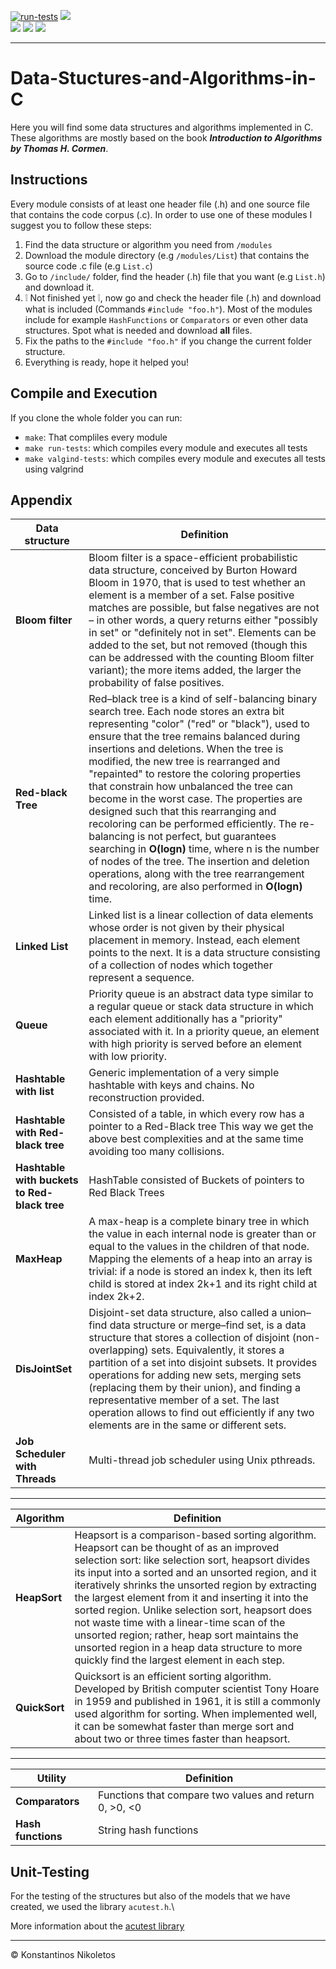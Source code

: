 [![run-tests](https://github.com/Nikoletos-K/Data-Stuctures-and-Algorithms-in-C/actions/workflows/run-tests.yml/badge.svg)](https://github.com/Nikoletos-K/Data-Stuctures-and-Algorithms-in-C/actions/workflows/run-tests.yml)
![](https://img.shields.io/badge/Language-%20C-blue)  
![](https://img.shields.io/badge/Made%20with-Markdown-1f425f)
![](https://img.shields.io/pypi/l/ansicolortags)
![](https://img.shields.io/badge/Made%20with-Bash-1f425f)

---

# Data-Stuctures-and-Algorithms-in-C
Here you will find some data structures and algorithms implemented in C. These algorithms are mostly based on the book ___Introduction to Algorithms by Thomas H. Cormen___.

## Instructions
Every module consists of at least one header file (.h) and one source file that contains the code corpus (.c). In order to use one of these modules I suggest you to follow these steps:

 1. Find the data structure or algorithm you need from ```/modules```
 2. Download the module directory (e.g ```/modules/List```) that contains the source code .c file (e.g ```List.c```) 
 3. Go to ```/include/``` folder, find the header (.h) file that you want (e.g ```List.h```) and download it.
 4. ❕ Not finished yet ❕, now go and check the header file (.h) and download  what is included (Commands ```#include "foo.h"```). Most of the modules include for example ```HashFunctions``` or ```Comparators``` or even other data structures. Spot what is needed and download __all__ files.
 5. Fix the paths to the ```#include "foo.h"``` if you change the current folder structure.
 6. Everything is ready, hope it helped you!

## Compile and Execution
If you clone the whole folder you can run:
- ```make```: That compliles every module 
- ```make run-tests```: which compiles every module and executes all tests
- ```make valgind-tests```:  which compiles every module and executes all tests using valgrind

## Appendix

| Data structure | Definition |
| --- | --- |
| __Bloom filter__ | Bloom filter is a space-efficient probabilistic data structure, conceived by Burton Howard Bloom in 1970, that is used to test whether an element is a member of a set. False positive matches are possible, but false negatives are not – in other words, a query returns either "possibly in set" or "definitely not in set". Elements can be added to the set, but not removed (though this can be addressed with the counting Bloom filter variant); the more items added, the larger the probability of false positives. |
| __Red-black Tree__ | Red–black tree is a kind of self-balancing binary search tree. Each node stores an extra bit representing "color" ("red" or "black"), used to ensure that the tree remains balanced during insertions and deletions. When the tree is modified, the new tree is rearranged and "repainted" to restore the coloring properties that constrain how unbalanced the tree can become in the worst case. The properties are designed such that this rearranging and recoloring can be performed efficiently. The re-balancing is not perfect, but guarantees searching in __O(logn)__ time, where n is the number of nodes of the tree. The insertion and deletion operations, along with the tree rearrangement and recoloring, are also performed in __O(logn)__ time. |
| __Linked List__ | Linked list is a linear collection of data elements whose order is not given by their physical placement in memory. Instead, each element points to the next. It is a data structure consisting of a collection of nodes which together represent a sequence. |
| __Queue__ | Priority queue is an abstract data type similar to a regular queue or stack data structure in which each element additionally has a "priority" associated with it. In a priority queue, an element with high priority is served before an element with low priority. |
| __Hashtable with list__ | Generic implementation of a very simple hashtable with keys and chains. No reconstruction provided. |
| __Hashtable with Red-black tree__ | Consisted of a table, in which every row has a pointer to a Red-Black tree This way we get the above best complexities and at the same time avoiding too many collisions. |
| __Hashtable with buckets to Red-black tree__ | HashTable consisted of Buckets of pointers to Red Black Trees |
| __MaxHeap__ | A max-heap is a complete binary tree in which the value in each internal node is greater than or equal to the values in the children of that node. Mapping the elements of a heap into an array is trivial: if a node is stored an index k, then its left child is stored at index 2k+1 and its right child at index 2k+2. |
| __DisJointSet__ | Disjoint-set data structure, also called a union–find data structure or merge–find set, is a data structure that stores a collection of disjoint (non-overlapping) sets. Equivalently, it stores a partition of a set into disjoint subsets. It provides operations for adding new sets, merging sets (replacing them by their union), and finding a representative member of a set. The last operation allows to find out efficiently if any two elements are in the same or different sets. |
| __Job Scheduler with Threads__ | Multi-thread job scheduler using Unix pthreads. |

---

| Algorithm | Definition |
| --- | --- |
| __HeapSort__ | Heapsort is a comparison-based sorting algorithm. Heapsort can be thought of as an improved selection sort: like selection sort, heapsort divides its input into a sorted and an unsorted region, and it iteratively shrinks the unsorted region by extracting the largest element from it and inserting it into the sorted region. Unlike selection sort, heapsort does not waste time with a linear-time scan of the unsorted region; rather, heap sort maintains the unsorted region in a heap data structure to more quickly find the largest element in each step. |
| __QuickSort__ | Quicksort is an efficient sorting algorithm. Developed by British computer scientist Tony Hoare in 1959 and published in 1961, it is still a commonly used algorithm for sorting. When implemented well, it can be somewhat faster than merge sort and about two or three times faster than heapsort. |

---

| Utility | Definition |
| --- | --- |
| __Comparators__ | Functions that compare two values and return 0, \>0, <0 |
| __Hash functions__ | String hash functions |


## Unit-Testing
For the testing of the structures but also of the models that we have created, we used the library ```acutest.h```.\


More information about the [acutest library](https://github.com/mity/acutest)


---

© Konstantinos Nikoletos
